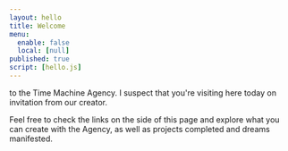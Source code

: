 ```yaml
---
layout: hello
title: Welcome
menu:
  enable: false
  local: [null]
published: true
script: [hello.js]
---
```


to the Time Machine Agency. I suspect that you're visiting here today on invitation from our creator.

Feel free to check the links on the side of this page and explore what you can create with the Agency, as well as projects completed and dreams manifested.
